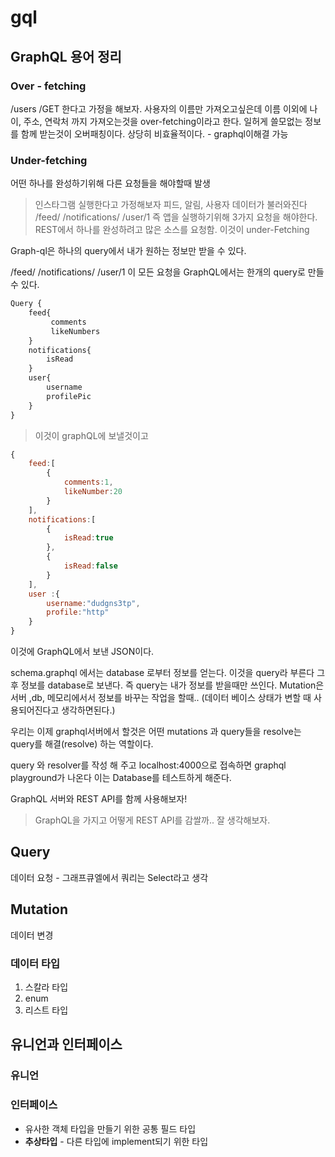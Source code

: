 # gql

## GraphQL 용어 정리

### Over - fetching

/users /GET 한다고 가정을 해보자.
사용자의 이름만 가져오고싶은데 이름 이외에 나이, 주소, 연락처 까지 가져오는것을 over-fetching이라고 한다.
일허게 쓸모없는 정보를 함께 받는것이 오버패칭이다. 상당히 비효율적이다. - graphql이해결 가능

### Under-fetching

어떤 하나를 완성하기위해 다른 요청들을 해야할때 발생

> 인스타그램 실행한다고 가정해보자
피드, 알림, 사용자 데이터가 불러와진다
/feed/
/notifications/
/user/1
즉 앱을 실행하기위해 3가지 요청을 해야한다. REST에서 하나를 완성하려고 많은 소스를 요청함. 
이것이 under-Fetching

Graph-ql은 하나의 query에서 내가 원하는 정보만 받을 수 있다.

/feed/
/notifications/
/user/1
이 모든 요청을 GraphQL에서는 한개의 query로 만들 수 있다.


```graphql
Query {
    feed{
         comments
         likeNumbers
    }
    notifications{
        isRead
    }
    user{
        username
        profilePic
    }
}
```
> 이것이 graphQL에 보낼것이고

``` javascript
{
    feed:[
        {
            comments:1,
            likeNumber:20
        }
    ],
    notifications:[
        {
            isRead:true
        },
        {
            isRead:false
        }
    ],
    user :{
        username:"dudgns3tp",
        profile:"http"
    }
}
```
이것에 GraphQL에서 보낸 JSON이다.


schema.graphql 에서는 
database 로부터 정보를 얻는다. 이것을 query라 부른다
그 후 정보를 database로 보낸다. 즉 query는 내가 정보를 받을때만 쓰인다. 
Mutation은 서버 ,db, 메모리에서서 정보를 바꾸는 작업을 할때..
(데이터 베이스 상태가 변할 때 사용되어진다고 생각하면된다.)

우리는 이제 graphql서버에서 할것은 어떤 mutations 과 query들을 
resolve는 query를 해결(resolve) 하는 역할이다.

query 와 resolver를 작성 해 주고 localhost:4000으로 접속하면 graphql playground가 나온다
이는 Database를 테스트하게 해준다.

GraphQL 서버와 REST API를 함께 사용해보자!
> GraphQL을 가지고 어떻게 REST API를 감쌀까.. 잘 생각해보자.



## Query 
데이터 요청 - 그래프큐엘에서 쿼리는 Select라고 생각

## Mutation
데이터 변경

### 데이터 타입

1. 스칼라 타입
2. enum
3. 리스트 타입

## 유니언과 인터페이스

### 유니언

### 인터페이스

- 유사한 객체 타입을 만들기 위한 공통 필드 타입
- **추상타입** - 다른 타입에 implement되기 위한 타입


